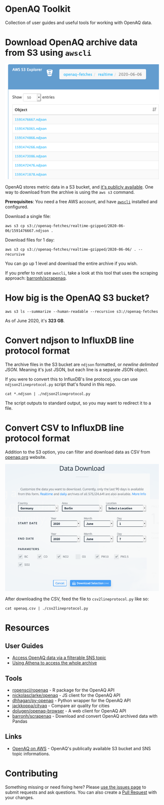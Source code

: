 # OpenAQ Toolkit

Collection of user guides and useful tools for working with OpenAQ data.

# Download OpenAQ archive data from S3 using `awscli`

![openaq-fetches bucket in S3 Explorer](docs/s3-explorer.png)

OpenAQ stores metric data in a S3 bucket, and [it's publicly available](https://openaq-fetches.s3.amazonaws.com/index.html). One way to download from the archive is using the `aws s3` command.

**Prerequisites**: You need a free AWS account, and have [`awscli`](https://pypi.org/project/awscli/) installed and configured.

Download a single file:
```shell
aws s3 cp s3://openaq-fetches/realtime-gzipped/2020-06-06/1591476667.ndjson .
```

Download files for 1 day:
```shell
aws s3 cp s3://openaq-fetches/realtime-gzipped/2020-06-06/ . --recursive
```

You can go up 1 level and download the entire archive if you wish.

If you prefer to not use `awscli`, take a look at this tool that uses the scraping approach: [barronh/scrapenaq](https://github.com/barronh/scrapenaq).

# How big is the OpenAQ S3 bucket?

```shell
aws s3 ls --summarize --human-readable --recursive s3://openaq-fetches
```

As of June 2020, it's **323 GB**.

# Convert ndjson to InfluxDB line protocol format

The archive files in the S3 bucket are `ndjson` formatted, or *newline delimited JSON*. Meaning it's just JSON, but each line is a separate JSON object.

If you were to convert this to InfluxDB's line protocol, you can use `ndjson2lineprotocol.py` script that's found in this repo.

```shell
cat *.ndjson | ./ndjson2lineprotocol.py
```

The script outputs to standard output, so you may want to redirect it to a file.

# Convert CSV to InfluxDB line protocol format

Addition to the S3 option, you can filter and download data as CSV from [openaq.org](https://openaq.org/#/countries) website.

![openaq.org's CSV download page](docs/openaq-csv-download.png)

After downloading the CSV, feed the file to `csv2lineprotocol.py` like so:

```shell
cat openaq.csv | ./csv2lineprotocol.py
```

# Resources

## User Guides

- [Access OpenAQ data via a filterable SNS topic](https://medium.com/@openaq/get-faster-access-to-real-time-air-quality-data-from-around-the-world-c6f9793d5242)
- [Using Athena to access the whole archive](https://medium.com/@openaq/how-in-the-world-do-you-access-air-quality-data-older-than-90-days-on-the-openaq-platform-8562df519ecd)

## Tools

- [ropensci/ropenaq](https://github.com/ropensci/ropenaq) - R package for the OpenAQ API
- [nickolasclarke/openaq](https://github.com/nickolasclarke/openaq) - JS client for the OpenAQ API
- [dhhagan/py-openaq](https://github.com/dhhagan/py-openaq) - Python wrapper for the OpenAQ API
- [jackkoppa/cityaq](https://github.com/jackkoppa/cityaq) - Compare air quality for cities
- [dolugen/openaq-browser](https://github.com/dolugen/openaq-browser) - A web client for OpenAQ API
- [barronh/scrapenaq](https://github.com/barronh/scrapenaq) - Download and convert OpenAQ archived data with Pandas

## Links

- [OpenAQ on AWS](https://registry.opendata.aws/openaq/) - OpenAQ's publically available S3 bucket and SNS topic informations.


# Contributing

Something missing or need fixing here? Please [use the issues page](https://github.com/dolugen/openaq-toolkit/issues) to submit requests and ask questions. You can also create a [Pull Request](https://help.github.com/en/github/collaborating-with-issues-and-pull-requests/creating-a-pull-request) with your changes.